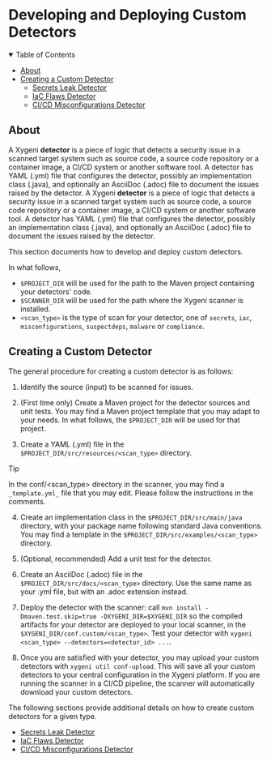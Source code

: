 # Developing and Deploying Custom Detectors

<details open="open">
<summary>Table of Contents</summary>

- [About](#about)
- [Creating a Custom Detector](#creating-a-custom-detector)
    - [Secrets Leak Detector](doc/SecretsLeakDetector.md)
    - [IaC Flaws Detector](doc/IacFlawsDetector.md)
    - [CI/CD Misconfigurations Detector](doc/CicdMisconfigurationsDetector.md)
</details>

## About

A Xygeni **detector** is a piece of logic that detects a security issue in a scanned target system such as source code, a source code repository or a container image, a CI/CD system or another software tool. A detector has YAML (.yml) file that configures the detector, possibly an implementation class (.java), and optionally an AsciiDoc (.adoc) file to document the issues raised by the detector.
A Xygeni **detector** is a piece of logic that detects a security issue in a scanned target system such as source code, a source code repository or a container image, a CI/CD system or another software tool. A detector has YAML (.yml) file that configures the detector, possibly an implementation class (.java), and optionally an AsciiDoc (.adoc) file to document the issues raised by the detector.

This section documents how to develop and deploy custom detectors.

In what follows, 
- `$PROJECT_DIR` will be used for the path to the Maven project containing your detectors' code. 
- `$SCANNER_DIR` will be used for the path where the Xygeni scanner is installed.
- `<scan_type>` is the type of scan for your detector, one of `secrets`, `iac`, `misconfigurations`, `suspectdeps`, `malware` or `compliance`.

## Creating a Custom Detector

The general procedure for creating a custom detector is as follows:

1. Identify the source (input) to be scanned for issues. 


2. (First time only) Create a Maven project for the detector sources and unit tests. You may find a Maven project template that you may adapt to your needs. In what follows, the `$PROJECT_DIR` will be used for that project. 


3. Create a YAML (.yml) file in the `$PROJECT_DIR/src/resources/<scan_type>` directory.

> [!TIP]
> In the conf/<scan_type> directory in the scanner, you may find a `_template.yml_` file that you may edit. Please follow the instructions in the comments.


4. Create an implementation class in the `$PROJECT_DIR/src/main/java` directory, with your package name following standard Java conventions. You may find a template in the `$PROJECT_DIR/src/examples/<scan_type>` directory.


5. (Optional, recommended) Add a unit test for the detector.


6. Create an AsciiDoc (.adoc) file in the `$PROJECT_DIR/src/docs/<scan_type>` directory. Use the same name as your .yml file, but with an .adoc extension instead.


7. Deploy the detector with the scanner: call `mvn install -Dmaven.test.skip=true -DXYGENI_DIR=$XYGENI_DIR` so the compiled artifacts for your detector are deployed to your local scanner, in the `$XYGENI_DIR/conf.custom/<scan_type>`. 
 Test your detector with `xygeni <scan_type> --detectors=<detector_id> ...`.

8. Once you are satisfied with your detector, you may upload your custom detectors with `xygeni util conf-upload`. 
   This will save all your custom detectors to your central configuration in the Xygeni platform.
   If you are running the scanner in a CI/CD pipeline, the scanner will automatically download your custom detectors. 


The following sections provide additional details on how to create custom detectors for a given type.

- [Secrets Leak Detector](doc/SecretsLeakDetector.md)
- [IaC Flaws Detector](doc/IacFlawsDetector.md)
- [CI/CD Misconfigurations Detector](doc/CicdMisconfigurationsDetector.md)






